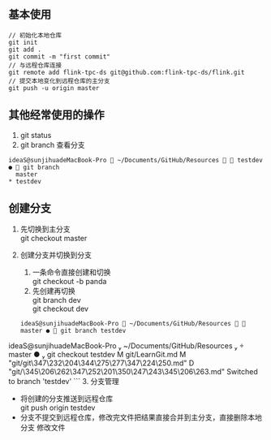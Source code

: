 ## 基本使用
 
```
// 初始化本地仓库
git init  
git add .
git commit -m "first commit"
// 与远程仓库连接
git remote add flink-tpc-ds git@github.com:flink-tpc-ds/flink.git
// 提交本地变化到远程仓库的主分支
git push -u origin master
```


## 其他经常使用的操作
1. git status
2. git branch 查看分支  

```
ideaS@sunjihuadeMacBook-Pro  ~/Documents/GitHub/Resources   testdev ●  git branch
  master
* testdev
```




## 创建分支
1. 先切换到主分支  
git checkout master  
2. 创建分支并切换到分支  
	1. 一条命令直接创建和切换  
	git checkout -b panda  
	2. 先创建再切换  
	git branch dev  
	git checkout dev  
	
	```
	ideaS@sunjihuadeMacBook-Pro  ~/Documents/GitHub/Resources   master ●  git branch testdev
 ideaS@sunjihuadeMacBook-Pro  ~/Documents/GitHub/Resources   master ●  git checkout testdev
M	git/LearnGit.md
M	"git/git\347\232\204\344\275\277\347\224\250.md"
D	"git/\345\206\262\347\252\201\350\247\243\345\206\263.md"
Switched to branch 'testdev'
	```
3. 分支管理

- 将创建的分支推送到远程仓库  
git push origin testdev  
- 分支不提交到远程仓库，修改完文件把结果直接合并到主分支，直接删除本地分支
修改文件  
